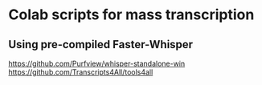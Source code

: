 # Colab scripts for mass transcription

## Using pre-compiled Faster-Whisper
https://github.com/Purfview/whisper-standalone-win
https://github.com/Transcripts4All/tools4all
